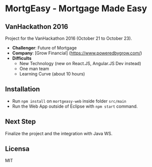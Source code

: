 # MortgEasy - Mortgage Made Easy

## VanHackathon 2016

Project for the VanHackathon 2016 (October 21 to October 23).

- **Challenger**: Future of Mortgage
- **Company**: [Grow Financial] (https://www.poweredbygrow.com/)
- **Difficults**
  - New Technology (new on React.JS, Angular.JS Dev instead)
  - One man team
  - Learning Curve (about 10 hours)

## Installation

- Run ```npm install``` on ```mortgeasy-web``` inside folder ```src/main```
- Run the Web App outside of Eclipse with ```npm start``` command.

## Next Step

Finalize the project and the integration with Java WS.

## Licensa

MIT
